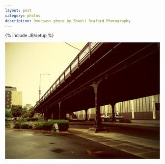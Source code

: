 ```yaml
---
layout: post
category: photos
description: Overpass photo by Shanti Braford Photography
---
```

{% include JB/setup %}

<a href="/photos/slice_of_life_-_oldtown,_chinatown/overpass.jpg" title="Overpass"><img src="/photos/slice_of_life_-_oldtown,_chinatown/overpass.jpg" alt="Overpass" /></a>

